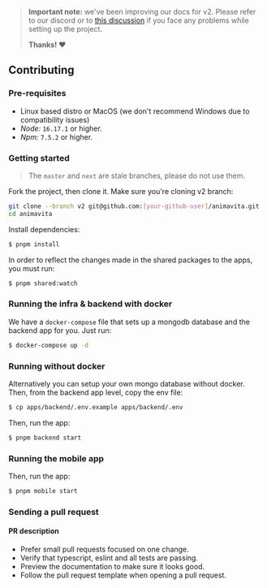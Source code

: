 > **Important note:** we've been improving our docs for v2. Please refer to our discord or to [this discussion](https://github.com/animavita/animavita/discussions/120) if you face any problems while setting up the project.
>
> **Thanks! :heart:**

## Contributing

### Pre-requisites

- Linux based distro or MacOS (we don't recommend Windows due to compatibility issues)
- _Node:_ `16.17.1` or higher.
- _Npm:_ `7.5.2` or higher.

### Getting started
> The `master` and `next` are stale branches, please do not use them.
>

Fork the project, then clone it. Make sure you're cloning v2 branch:

```sh
git clone --branch v2 git@github.com:[your-github-user]/animavita.git
cd animavita
```

Install dependencies:

```sh
$ pnpm install
```

In order to reflect the changes made in the shared packages to the apps, you must run:

```sh
$ pnpm shared:watch
```

### Running the infra & backend with docker

We have a `docker-compose` file that sets up a mongodb database and the backend app for you. Just run:

```sh
$ docker-compose up -d
```

### Running without docker

Alternatively you can setup your own mongo database without docker. Then, from the backend app level, copy the env file:

```sh
$ cp apps/backend/.env.example apps/backend/.env
```

Then, run the app:

```sh
$ pnpm backend start
```

### Running the mobile app


Then, run the app:

```sh
$ pnpm mobile start
```

### Sending a pull request

#### **PR description**

- Prefer small pull requests focused on one change.
- Verify that typescript, eslint and all tests are passing.
- Preview the documentation to make sure it looks good.
- Follow the pull request template when opening a pull request.
